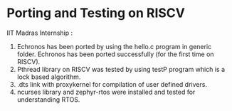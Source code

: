 # Porting and Testing on RISCV 
IIT Madras Internship : 
1) Echronos has been ported by using the hello.c program in generic folder. Echronos has been ported successfully (for the first time on RISCV).
2) Pthread library on RISCV was tested by using testP program which is a lock based algorithm.
3) .dts link with proxykernel for compilation of user defined drivers.
4) ncurses library and zephyr-rtos were installed and tested for understanding RTOS.
